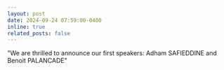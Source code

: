 ```yaml
---
layout: post
date: 2024-09-24 07:59:00-0400
inline: true
related_posts: false
---
```


"We are thrilled to announce our first speakers: Adham SAFIEDDINE and Benoit PALANCADE" 
